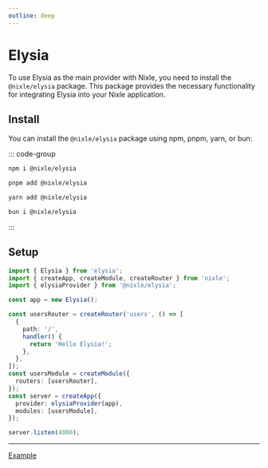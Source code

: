 ```yaml
---
outline: deep
---
```


# Elysia

To use Elysia as the main provider with Nixle, you need to install the `@nixle/elysia` package. This package provides the necessary functionality for integrating Elysia into your Nixle application.

## Install

You can install the `@nixle/elysia` package using npm, pnpm, yarn, or bun:

::: code-group

```sh [npm]
npm i @nixle/elysia
```

```sh [pnpm]
pnpm add @nixle/elysia
```

```sh [yarn]
yarn add @nixle/elysia
```

```sh [bun]
bun i @nixle/elysia
```

:::

## Setup

```ts
import { Elysia } from 'elysia';
import { createApp, createModule, createRouter } from 'nixle';
import { elysiaProvider } from '@nixle/elysia';

const app = new Elysia();

const usersRouter = createRouter('users', () => [
  {
    path: '/',
    handler() {
      return 'Hello Elysia!';
    },
  },
]);
const usersModule = createModule({
  routers: [usersRouter],
});
const server = createApp({
  provider: elysiaProvider(app),
  modules: [usersModule],
});

server.listen(4000);
```

---

[Example](https://github.com/letstri/nixle/blob/main/examples/elysia/index.ts)
